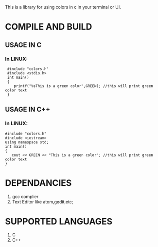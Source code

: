 This is a library for using colors in c in your terminal or UI.

# COMPILE AND BUILD
## USAGE IN C
### In LINUX:
```
 #include "colors.h"
 #include <stdio.h>
 int main()
 {
 	printf("%sThis is a green color",GREEN); //this will print green color text
 }
```

## USAGE IN C++
### In LINUX:
```
#include "colors.h"
#include <iostream>
using namespace std;
int main()
{
   cout << GREEN << "This is a green color"; //this will print green color text
}
```

# DEPENDANCIES
1. gcc complier
2. Text Editor like atom,gedit,etc;

# SUPPORTED LANGUAGES
1. C
2. C++
